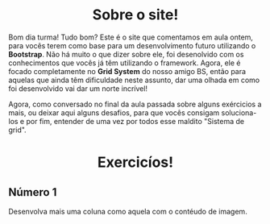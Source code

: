 <h1 align="center">Sobre o site!</h1>

<p>
  Bom dia turma! Tudo bom? Este é o site que comentamos em aula ontem, para vocês terem como base para um desenvolvimento futuro utilizando o <strong>Bootstrap</strong>.
  Não há muito o que dizer sobre ele, foi desenolvido com os conhecimentos que vocês já têm utilizando o framework. Agora, ele é focado completamente no <strong>Grid       System</strong> do nosso amigo BS, então para aquelas que ainda têm dificuldade neste assunto, dar uma olhada em como foi desenvolvido vai dar um norte incrível!
</p>

<p>
  Agora, como conversado no final da aula passada sobre alguns exércicios a mais, ou deixar aqui alguns desafios, para que vocês consigam soluciona-los e por fim, entender de uma vez por todos esse maldito "Sistema de grid".
</p>

<h1 align="center">Exercicíos!</h1>

<h2>Número 1</h2>
<p>
  Desenvolva mais uma coluna como aquela com o contéudo de imagem.
</p>


